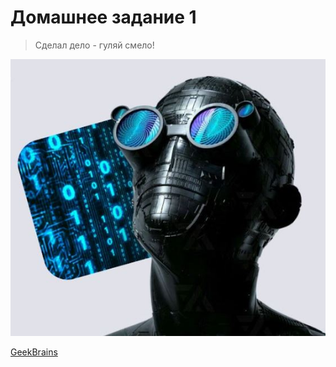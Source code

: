 # Домашнее задание 1
> Сделал дело - гуляй смело!

![Разработчик](Снимок.jpg)

[GeekBrains](https://gb.ru)


